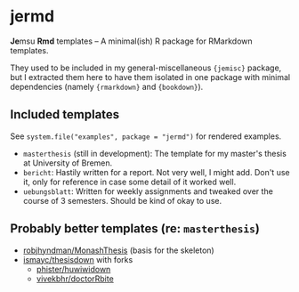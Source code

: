 # jermd

**Je**msu **Rmd** templates – A minimal(ish) R package for RMarkdown templates.

They used to be included in my general-miscellaneous `{jemisc}` package, but I extracted them here to have them isolated in one package with minimal dependencies (namely `{rmarkdown}` and `{bookdown}`).

## Included templates

See `system.file("examples", package = "jermd")` for rendered examples.

- `masterthesis` (still in development): The template for my master's thesis at University of Bremen.
- `bericht`: Hastily written for a report. Not very well, I might add. Don't use it, only for reference in case some detail of it worked well.
- `uebungsblatt`: Written for weekly assignments and tweaked over the course of 3 semesters. Should be kind of okay to use.


## Probably better templates (re: `masterthesis`)

- [robjhyndman/MonashThesis](https://github.com/robjhyndman/MonashThesis) (basis for the skeleton)
- [ismayc/thesisdown](https://github.com/ismayc/thesisdown) with forks
  - [phister/huwiwidown](https://github.com/phister/huwiwidown)
  - [vivekbhr/doctorRbite](https://github.com/vivekbhr/doctorRbite)

